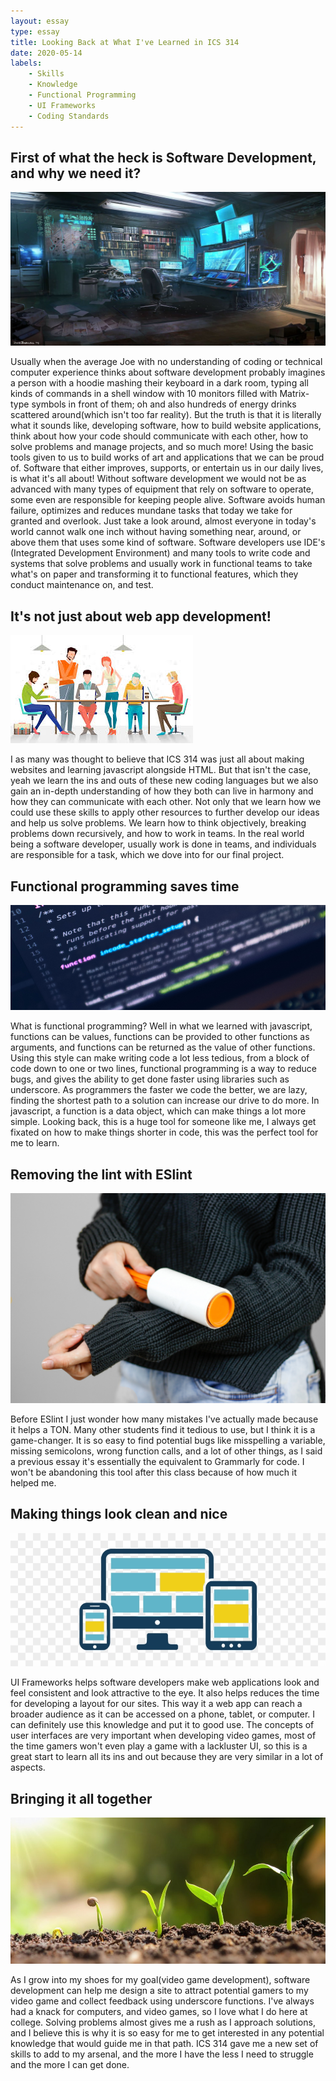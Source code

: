```yaml
---
layout: essay
type: essay
title: Looking Back at What I've Learned in ICS 314
date: 2020-05-14
labels:
    - Skills
    - Knowledge
    - Functional Programming
    - UI Frameworks
    - Coding Standards
---
```


## First of what the heck is Software Development, and why we need it?

<img class="ui large right floated rounded image" src="/images/hackerman.jpg">

Usually when the average Joe with no understanding of coding or technical computer experience thinks about software development probably imagines a person with a hoodie mashing their keyboard in a dark room, typing all kinds of commands in a shell window with 10 monitors filled with Matrix-type symbols in front of them; oh and also hundreds of energy drinks scattered around(which isn't too far reality). But the truth is that it is literally what it sounds like, developing software, how to build website applications, think about how your code should communicate with each other, how to solve problems and manage projects, and so much more! Using the basic tools given to us to build works of art and applications that we can be proud of. Software that either improves, supports, or entertain us in our daily lives, is what it's all about! Without software development we would not be as advanced with many types of equipment that rely on software to operate, some even are responsible for keeping people alive. Software avoids human failure, optimizes and reduces mundane tasks that today we take for granted and overlook. Just take a look around, almost everyone in today's world cannot walk one inch without having something near, around, or above them that uses some kind of software. Software developers use IDE's (Integrated Development Environment) and many tools to write code and systems that solve problems and usually work in functional teams to take what's on paper and transforming it to functional features, which they conduct maintenance on, and test.

## It's not just about web app development!

<img class="ui large right floated rounded image" src="/images/team.jpg">

I as many was thought to believe that ICS 314 was just all about making websites and learning javascript alongside HTML. But that isn't the case, yeah we learn the ins and outs of these new coding languages but we also gain an in-depth understanding of how they both can live in harmony and how they can communicate with each other. Not only that we learn how we could use these skills to apply other resources to further develop our ideas and help us solve problems. We learn how to think objectively, breaking problems down recursively, and how to work in teams. In the real world being a software developer, usually work is done in teams, and individuals are responsible for a task, which we dove into for our final project. 

## Functional programming saves time

<img class="ui large right floated rounded image" src="/images/funtional-js.png">

What is functional programming? Well in what we learned with javascript, functions can be values, functions can be provided to other functions as arguments, and functions can be returned as the value of other functions. Using this style can make writing code a lot less tedious, from a block of code down to one or two lines, functional programming is a way to reduce bugs, and gives the ability to get done faster using libraries such as underscore. As programmers the faster we code the better, we are lazy, finding the shortest path to a solution can increase our drive to do more. In javascript, a function is a data object, which can make things a lot more simple. Looking back, this is a huge tool for someone like me, I always get fixated on how to make things shorter in code, this was the perfect tool for me to learn.

## Removing the lint with ESlint

<img class="ui large right floated rounded image" src="/images/lint.jpg">

Before ESlint I just wonder how many mistakes I've actually made because it helps a TON. Many other students find it tedious to use, but I think it is a game-changer. It is so easy to find potential bugs like misspelling a variable, missing semicolons, wrong function calls, and a lot of other things, as I said a previous essay it's essentially the equivalent to Grammarly for code. I won't be abandoning this tool after this class because of how much it helped me. 

## Making things look clean and nice

<img class="ui large right floated rounded image" src="/images/Ui.jpg">

UI Frameworks helps software developers make web applications look and feel consistent and look attractive to the eye. It also helps reduces the time for developing a layout for our sites. This way it a web app can reach a broader audience as it can be accessed on a phone, tablet, or computer. I can definitely use this knowledge and put it to good use. The concepts of user interfaces are very important when developing video games, most of the time gamers won't even play a game with a lackluster UI, so this is a great start to learn all its ins and out because they are very similar in a lot of aspects. 

## Bringing it all together

<img class="ui large right floated rounded image" src="/images/grow.jpg">

As I grow into my shoes for my goal(video game development), software development can help me design a site to attract potential gamers to my video game and collect feedback using underscore functions. I've always had a knack for computers, and video games, so I love what I do here at college. Solving problems almost gives me a rush as I approach solutions, and I believe this is why it is so easy for me to get interested in any potential knowledge that would guide me in that path. ICS 314 gave me a new set of skills to add to my arsenal, and the more I have the less I need to struggle and the more I can get done.
